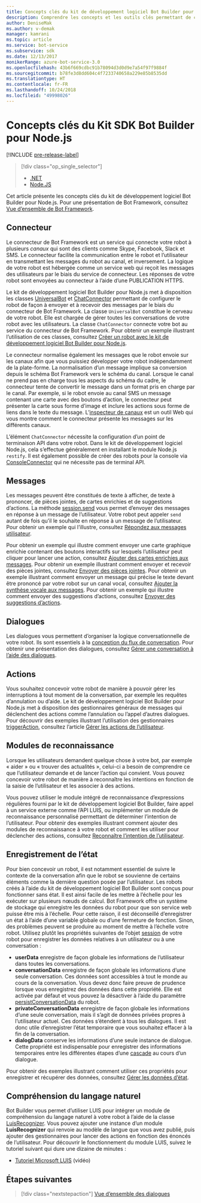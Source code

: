 ```yaml
---
title: Concepts clés du kit de développement logiciel Bot Builder pour Node.js | Microsoft Docs
description: Comprendre les concepts et les outils clés permettant de créer et de déployer les robots conversationnels disponibles dans le kit de développement logiciel Bot Builder pour Node.js.
author: DeniseMak
ms.author: v-demak
manager: kamrani
ms.topic: article
ms.service: bot-service
ms.subservice: sdk
ms.date: 12/13/2017
monikerRange: azure-bot-service-3.0
ms.openlocfilehash: 43b6f669cdbc91b78094d3d0d9e7a54f97f9884f
ms.sourcegitcommit: b78fe3d8dd604c4f7233740658a229e85b8535dd
ms.translationtype: HT
ms.contentlocale: fr-FR
ms.lasthandoff: 10/24/2018
ms.locfileid: "49998026"
---
```

# <a name="key-concepts-in-the-bot-builder-sdk-for-nodejs"></a>Concepts clés du Kit SDK Bot Builder pour Node.js

[!INCLUDE [pre-release-label](../includes/pre-release-label-v3.md)]

> [!div class="op_single_selector"]
> - [.NET](../dotnet/bot-builder-dotnet-concepts.md)
> - [Node.JS](../nodejs/bot-builder-nodejs-concepts.md)

Cet article présente les concepts clés du kit de développement logiciel Bot Builder pour Node.js. Pour une présentation de Bot Framework, consultez [Vue d’ensemble de Bot Framework](../overview-introduction-bot-framework.md).

## <a name="connector"></a>Connecteur

Le connecteur de Bot Framework est un service qui connecte votre robot à plusieurs *canaux* qui sont des clients comme Skype, Facebook, Slack et SMS. Le connecteur facilite la communication entre le robot et l’utilisateur en transmettant les messages du robot au canal, et inversement. La logique de votre robot est hébergée comme un service web qui reçoit les messages des utilisateurs par le biais du service de connecteur. Les réponses de votre robot sont envoyées au connecteur à l’aide d’une PUBLICATION HTTPS. 

Le kit de développement logiciel Bot Builder pour Node.js met à disposition les classes [UniversalBot][UniversalBot] et [ChatConnector][ChatConnector] permettant de configurer le robot de façon à envoyer et à recevoir des messages par le biais du connecteur de Bot Framework. La classe `UniversalBot` constitue le cerveau de votre robot. Elle est chargée de gérer toutes les conversations de votre robot avec les utilisateurs. La classe `ChatConnector` connecte votre bot au service du connecteur de Bot Framework.
Pour obtenir un exemple illustrant l’utilisation de ces classes, consultez [Créer un robot avec le kit de développement logiciel Bot Builder pour Node.js](bot-builder-nodejs-quickstart.md).

Le connecteur normalise également les messages que le robot envoie sur les canaux afin que vous puissiez développer votre robot indépendamment de la plate-forme. La normalisation d’un message implique sa conversion depuis le schéma Bot Framework vers le schéma du canal. Lorsque le canal ne prend pas en charge tous les aspects du schéma du cadre, le connecteur tente de convertir le message dans un format pris en charge par le canal. Par exemple, si le robot envoie au canal SMS un message contenant une carte avec des boutons d’action, le connecteur peut présenter la carte sous forme d’image et inclure les actions sous forme de liens dans le texte du message. L’[inspecteur de canaux][ChannelInspector] est un outil Web qui vous montre comment le connecteur présente les messages sur les différents canaux.

L’élément `ChatConnector` nécessite la configuration d’un point de terminaison API dans votre robot. Dans le kit de développement logiciel Node.js, cela s’effectue généralement en installant le module Node.js `restify`. Il est également possible de créer des robots pour la console via [ConsoleConnector][ConsoleConnector] qui ne nécessite pas de terminal API.

## <a name="messages"></a>Messages

Les messages peuvent être constitués de texte à afficher, de texte à prononcer, de pièces jointes, de cartes enrichies et de suggestions d’actions. La méthode [session.send][SessionSend] vous permet d’envoyer des messages en réponse à un message de l’utilisateur. Votre robot peut appeler `send` autant de fois qu’il le souhaite en réponse à un message de l’utilisateur. Pour obtenir un exemple qui l’illustre, consultez [Répondez aux messages utilisateur][RespondMessages].

Pour obtenir un exemple qui illustre comment envoyer une carte graphique enrichie contenant des boutons interactifs sur lesquels l’utilisateur peut cliquer pour lancer une action, consultez [Ajouter des cartes enrichies aux messages](bot-builder-nodejs-send-rich-cards.md). Pour obtenir un exemple illustrant comment envoyer et recevoir des pièces jointes, consultez [Envoyer des pièces jointes](bot-builder-nodejs-send-receive-attachments.md). Pour obtenir un exemple illustrant comment envoyer un message qui précise le texte devant être prononcé par votre robot sur un canal vocal, consultez [Ajouter la synthèse vocale aux messages](bot-builder-nodejs-text-to-speech.md). Pour obtenir un exemple qui illustre comment envoyer des suggestions d’actions, consultez [Envoyer des suggestions d’actions](bot-builder-nodejs-send-suggested-actions.md).

## <a name="dialogs"></a>Dialogues
Les dialogues vous permettent d’organiser la logique conversationnelle de votre robot. Ils sont essentiels à la [conception du flux de conversation](../bot-service-design-conversation-flow.md). Pour obtenir une présentation des dialogues, consultez [Gérer une conversation à l’aide des dialogues](bot-builder-nodejs-dialog-manage-conversation.md).

## <a name="actions"></a>Actions
Vous souhaitez concevoir votre robot de manière à pouvoir gérer les interruptions à tout moment de la conversation, par exemple les requêtes d’annulation ou d’aide. Le kit de développement logiciel Bot Builder pour Node.js met à disposition des gestionnaires généraux de messages qui déclenchent des actions comme l’annulation ou l’appel d’autres dialogues. Pour découvrir des exemples illustrant l’utilisation des gestionnaires [triggerAction][triggerAction], consultez l’article [Gérer les actions de l’utilisateur](bot-builder-nodejs-dialog-actions.md).
<!--[Handling cancel](bot-builder-nodejs-manage-conversation-flow.md#handling-cancel), [Confirming interruptions](bot-builder-nodejs-manage-conversation-flow.md#confirming-interruptions) and-->


## <a name="recognizers"></a>Modules de reconnaissance
Lorsque les utilisateurs demandent quelque chose à votre bot, par exemple « aider » ou « trouver des actualités », celui-ci a besoin de comprendre ce que l’utilisateur demande et de lancer l’action qui convient. Vous pouvez concevoir votre robot de manière à reconnaître les intentions en fonction de la saisie de l’utilisateur et les associer à des actions. 

Vous pouvez utiliser le module intégré de reconnaissance d’expressions régulières fourni par le kit de développement logiciel Bot Builder, faire appel à un service externe comme l’API LUIS, ou implémenter un module de reconnaissance personnalisé permettant de déterminer l’intention de l’utilisateur. Pour obtenir des exemples illustrant comment ajouter des modules de reconnaissance à votre robot et comment les utiliser pour déclencher des actions, consultez [Reconnaître l’intention de l’utilisateur](bot-builder-nodejs-recognize-intent-messages.md).


## <a name="saving-state"></a>Enregistrement de l’état

Pour bien concevoir un robot, il est notamment essentiel de suivre le contexte de la conversation afin que le robot se souvienne de certains éléments comme la dernière question posée par l’utilisateur. Les robots créés à l’aide du kit de développement logiciel Bot Builder sont conçus pour fonctionner sans état. Il est ainsi facile de les mettre à l’échelle pour les exécuter sur plusieurs nœuds de calcul. Bot Framework offre un système de stockage qui enregistre les données du robot pour que son service web puisse être mis à l’échelle. Pour cette raison, il est déconseillé d’enregistrer un état à l’aide d’une variable globale ou d’une fermeture de fonction. Sinon, des problèmes peuvent se produire au moment de mettre à l’échelle votre robot. Utilisez plutôt les propriétés suivantes de l’objet [session][Session] de votre robot pour enregistrer les données relatives à un utilisateur ou à une conversation :

* **userData** enregistre de façon globale les informations de l’utilisateur dans toutes les conversations.
* **conversationData** enregistre de façon globale les informations d’une seule conversation. Ces données sont accessibles à tout le monde au cours de la conversation. Vous devez donc faire preuve de prudence lorsque vous enregistrez des données dans cette propriété. Elle est activée par défaut et vous pouvez la désactiver à l’aide du paramètre [persistConversationData][PersistConversationData] du robot.
* **privateConversationData** enregistre de façon globale les informations d’une seule conversation, mais il s’agit de données privées propres à l’utilisateur actuel. Ces données s’étendent à tous les dialogues. Il est donc utile d’enregistrer l’état temporaire que vous souhaitez effacer à la fin de la conversation.
* **dialogData** conserve les informations d’une seule instance de dialogue. Cette propriété est indispensable pour enregistrer des informations temporaires entre les différentes étapes d’une [cascade](bot-builder-nodejs-dialog-waterfall.md) au cours d’un dialogue.

Pour obtenir des exemples illustrant comment utiliser ces propriétés pour enregistrer et récupérer des données, consultez [Gérer les données d’état](bot-builder-nodejs-state.md).

## <a name="natural-language-understanding"></a>Compréhension du langage naturel

Bot Builder vous permet d’utiliser LUIS pour intégrer un module de compréhension du langage naturel à votre robot à l’aide de la classe [LuisRecognizer][LuisRecognizer]. Vous pouvez ajouter une instance d’un module **LuisRecognizer** qui renvoie au modèle de langue que vous avez publié, puis ajouter des gestionnaires pour lancer des actions en fonction des énoncés de l’utilisateur. Pour découvrir le fonctionnement du module LUIS, suivez le tutoriel suivant qui dure une dizaine de minutes :

* [Tutoriel Microsoft LUIS][LUISVideo] (vidéo)

## <a name="next-steps"></a>Étapes suivantes
> [!div class="nextstepaction"]
> [Vue d’ensemble des dialogues](bot-builder-nodejs-dialog-overview.md)



[PersistConversationData]: https://docs.botframework.com/en-us/node/builder/chat-reference/interfaces/_botbuilder_d_.iuniversalbotsettings.html#persistconversationdata
[UniversalBot]: https://docs.botframework.com/en-us/node/builder/chat-reference/classes/_botbuilder_d_.universalbot.html
[ChatConnector]: https://docs.botframework.com/en-us/node/builder/chat-reference/classes/_botbuilder_d_.chatconnector.html
[ConsoleConnector]: https://docs.botframework.com/en-us/node/builder/chat-reference/classes/_botbuilder_d_.consoleconnector.html

[ChannelInspector]: ../bot-service-channel-inspector.md

[Session]: https://docs.botframework.com/en-us/node/builder/chat-reference/classes/_botbuilder_d_.session.html
[SessionSend]: https://docs.botframework.com/en-us/node/builder/chat-reference/classes/_botbuilder_d_.session#send

[triggerAction]: https://docs.botframework.com/en-us/node/builder/chat-reference/classes/_botbuilder_d_.dialog.html#triggeraction
[waterfall]: bot-builder-nodejs-prompts.md

[RespondMessages]:bot-builder-nodejs-use-default-message-handler.md

[LUISRecognizer]: https://docs.botframework.com/en-us/node/builder/chat-reference/classes/_botbuilder_d_.luisrecognizer
[LUISVideo]: https://vimeo.com/145499419
